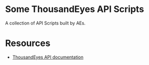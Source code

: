 # Some ThousandEyes API Scripts 
A collection of API Scripts built by AEs.

# Resources
* [ThousandEyes API documentation](https://developer.cisco.com/docs/thousandeyes/)
